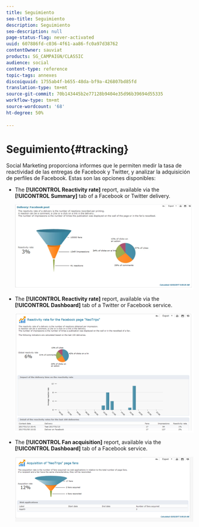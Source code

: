 ```yaml
---
title: Seguimiento
seo-title: Seguimiento
description: Seguimiento
seo-description: null
page-status-flag: never-activated
uuid: 607886fd-c036-4f61-aa86-fc0a97d38762
contentOwner: sauviat
products: SG_CAMPAIGN/CLASSIC
audience: social
content-type: reference
topic-tags: annexes
discoiquuid: 1755ab4f-b655-48da-bf9a-426807bd85fd
translation-type: tm+mt
source-git-commit: 70b143445b2e77128b9404e35d96b39694d55335
workflow-type: tm+mt
source-wordcount: '68'
ht-degree: 50%

---
```



# Seguimiento{#tracking}

Social Marketing proporciona informes que le permiten medir la tasa de reactividad de las entregas de Facebook y Twitter, y analizar la adquisición de perfiles de Facebook. Estas son las opciones disponibles:

* The **[!UICONTROL Reactivity rate]** report, available via the **[!UICONTROL Summary]** tab of a Facebook or Twitter delivery.

   ![](assets/social_report_3.png)

* The **[!UICONTROL Reactivity rate]** report, available via the **[!UICONTROL Dashboard]** tab of a Twitter or Facebook service.

   ![](assets/social_report_2.png)

* The **[!UICONTROL Fan acquisition]** report, available via the **[!UICONTROL Dashboard]** tab of a Facebook service.

   ![](assets/social_report_1.png)

